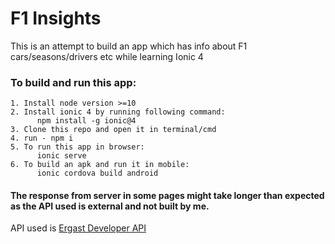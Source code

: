 # F1 Insights

This is an attempt to build an app which has info about F1 cars/seasons/drivers etc while learning Ionic 4

### To build and run this app:
    1. Install node version >=10
    2. Install ionic 4 by running following command:
          npm install -g ionic@4
    3. Clone this repo and open it in terminal/cmd
    4. run - npm i
    5. To run this app in browser:
          ionic serve
    6. To build an apk and run it in mobile:
          ionic cordova build android


#### The response from server in some pages might take longer than expected as the API used is external and not built by me.
     
 API used is [Ergast Developer API](https://ergast.com/mrd/)
